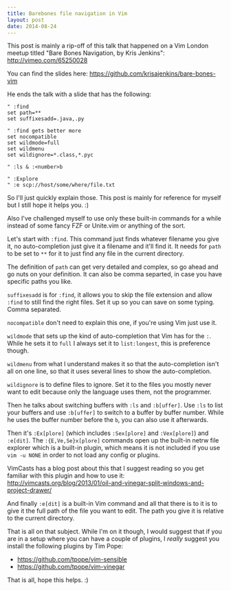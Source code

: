 ```yaml
---
title: Barebones file navigation in Vim
layout: post
date: 2014-08-24
---
```


This post is mainly a rip-off of this talk that happened on a Vim London meetup
titled "Bare Bones Navigation, by Kris Jenkins": <http://vimeo.com/65250028>

You can find the slides here: <https://github.com/krisajenkins/bare-bones-vim>

He ends the talk with a slide that has the following:

``` vim
" :find
set path=**
set suffixesadd=.java,.py

" :find gets better more
set nocompatible
set wildmode=full
set wildmenu
set wildignore=*.class,*.pyc

" :ls & :<number>b

" :Explore
" :e scp://host/some/where/file.txt
```

So I'll just quickly explain those.  This post is mainly for reference for
myself but I still hope it helps you.  :)

Also I've challenged myself to use only these built-in commands for a while
instead of some fancy FZF or Unite.vim or anything of the sort.

Let's start with `:find`.  This command just finds whatever filename you give
it, no auto-completion just give it a filename and it'll find it.  It needs for
`path` to be set to `**` for it to just find any file in the current directory.

The definition of `path` can get very detailed and complex, so go ahead and go
nuts on your definition.  It can also be comma separted, in case you have
specific paths you like.

`suffixesadd` is for `:find`, it allows you to skip the file extension and allow
`:find` to still find the right files.  Set it up so you can save on some
typing.  Comma separated.

`nocompatible` don't need to explain this one, if you're using Vim just use it.

`wildmode` that sets up the kind of auto-completion that Vim has for the `:`.
While he sets it to `full` I always set it to `list:longest`, this is
preference though.

`wildmenu` from what I understand makes it so that the auto-completion isn't all
on one line, so that it uses several lines to show the auto-completion.

`wildignore` is to define files to ignore.  Set it to the files you mostly never
want to edit because only the language uses them, not the programmer.

Then he talks about switching buffers with `:ls` and `:b[uffer]`.  Use `:ls` to
list your buffers and use `:b[uffer]` to switch to a buffer by buffer number.
While he uses the buffer number before the `b`, you can also use it afterwards.

Then it's `:Ex[plore]` (which includes `:Sex[plore]` and `:Vex[plore]`) and
`:e[dit]`.  The `:{E,Ve,Se}x[plore]` commands open up the built-in netrw file
explorer which is a built-in plugin, which means it is not included if you use
`vim -u NONE` in order to not load any config or plugins.

VimCasts has a blog post about this that I suggest reading so you get familiar
with this plugin and how to use it:
<http://vimcasts.org/blog/2013/01/oil-and-vinegar-split-windows-and-project-drawer/>

And finally `:e[dit]` is a built-in Vim command and all that there is to it is
to give it the full path of the file you want to edit.  The path you give it is
relative to the current directory.

That is all on that subject.  While I'm on it though, I would suggest that if
you are in a setup where you can have a couple of plugins, I *really* suggest
you install the following plugins by Tim Pope:

- <https://github.com/tpope/vim-sensible>
- <https://github.com/tpope/vim-vinegar>

That is all, hope this helps.  :)

